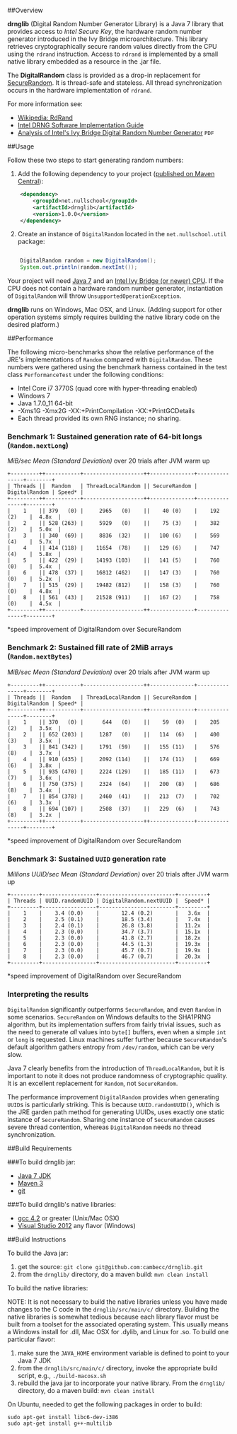 ##Overview

**drnglib** (Digital Random Number Generator Library) is a Java 7 library that provides access to _Intel Secure Key_,
the hardware random number generator introduced in the Ivy Bridge microarchitecture. This library retrieves
cryptographically secure random values directly from the CPU using the `rdrand` instruction. Access to `rdrand` is
implemented by a small native library embedded as a resource in the .jar file.

The **DigitalRandom** class is provided as a drop-in replacement for
[SecureRandom](http://docs.oracle.com/javase/7/docs/api/java/security/SecureRandom.html). It is thread-safe and
stateless. All thread synchronization occurs in the hardware implementation of `rdrand`.

For more information see:
* [Wikipedia: RdRand](http://en.wikipedia.org/wiki/RdRand)
* [Intel DRNG Software Implementation Guide](http://software.intel.com/en-us/articles/intel-digital-random-number-generator-drng-software-implementation-guide)
* [Analysis of Intel's Ivy Bridge Digital Random Number Generator](http://www.cryptography.com/public/pdf/Intel_TRNG_Report_20120312.pdf) `PDF`

##Usage

Follow these two steps to start generating random numbers:

1. Add the following dependency to your project ([published on Maven Central](http://search.maven.org/#search|ga|1|a%3A%22drnglib%22%20g%3A%22net.nullschool%22)):
```xml
    <dependency>
        <groupId>net.nullschool</groupId>
        <artifactId>drnglib</artifactId>
        <version>1.0.0</version>
    </dependency>
```

2. Create an instance of `DigitalRandom` located in the `net.nullschool.util` package:
```java

    DigitalRandom random = new DigitalRandom();
    System.out.println(random.nextInt());
```

Your project will need [Java 7](http://www.oracle.com/technetwork/java/javase/downloads/index.html) and an
[Intel Ivy Bridge (or newer) CPU](http://en.wikipedia.org/wiki/Ivy_Bridge_%28microarchitecture%29). If the CPU does not contain
a hardware random number generator, instantiation of `DigitalRandom` will throw `UnsupportedOperationException`.

**drnglib** runs on Windows, Mac OSX, and Linux. (Adding support for other operation systems simply requires building
the native library code on the desired platform.)

##Performance

The following micro-benchmarks show the relative performance of the JRE's implementations of `Random`
compared with `DigitalRandom`. These numbers were gathered using the benchmark harness contained in the test
class `PerformanceTest` under the following conditions:

* Intel Core i7 3770S (quad core with hyper-threading enabled)
* Windows 7
* Java 1.7.0_11 64-bit
* -Xms1G -Xmx2G -XX:+PrintCompilation -XX:+PrintGCDetails
* Each thread provided its own RNG instance; no sharing.

### Benchmark 1: Sustained generation rate of 64-bit longs (`Random.nextLong`)
_MiB/sec Mean (Standard Deviation)_ over 20 trials after JVM warm up

    +---------++-----------+-------------------++--------------+---------------+--------+
    | Threads ||  Random   | ThreadLocalRandom || SecureRandom | DigitalRandom | Speed* |
    +---------++-----------+-------------------++--------------+---------------+--------+
    |    1    || 379   (0) |     2965   (0)    ||    40 (0)    |    192 (2)    |  4.8x  |
    |    2    || 528 (263) |     5929   (0)    ||    75 (3)    |    382 (2)    |  5.0x  |
    |    3    || 340  (69) |     8836  (32)    ||   100 (6)    |    569 (4)    |  5.7x  |
    |    4    || 414 (118) |    11654  (78)    ||   129 (6)    |    747 (4)    |  5.8x  |
    |    5    || 422  (29) |    14193 (103)    ||   141 (5)    |    760 (0)    |  5.4x  |
    |    6    || 478  (37) |    16812 (462)    ||   147 (3)    |    760 (0)    |  5.2x  |
    |    7    || 515  (29) |    19482 (812)    ||   158 (3)    |    760 (0)    |  4.8x  |
    |    8    || 561  (43) |    21528 (911)    ||   167 (2)    |    758 (0)    |  4.5x  |
    +---------++-----------+-------------------++--------------+---------------+--------+
*speed improvement of DigitalRandom over SecureRandom

### Benchmark 2: Sustained fill rate of 2MiB arrays (`Random.nextBytes`)
_MiB/sec Mean (Standard Deviation)_ over 20 trials after JVM warm up

    +---------++-----------+-------------------++--------------+---------------+--------+
    | Threads ||  Random   | ThreadLocalRandom || SecureRandom | DigitalRandom | Speed* |
    +---------++-----------+-------------------++--------------+---------------+--------+
    |    1    || 370   (0) |      644   (0)    ||    59  (0)   |    205 (2)    |  3.5x  |
    |    2    || 652 (203) |     1287   (0)    ||   114  (6)   |    400 (3)    |  3.5x  |
    |    3    || 841 (342) |     1791  (59)    ||   155 (11)   |    576 (8)    |  3.7x  |
    |    4    || 910 (435) |     2092 (114)    ||   174 (11)   |    669 (6)    |  3.8x  |
    |    5    || 935 (470) |     2224 (129)    ||   185 (11)   |    673 (7)    |  3.6x  |
    |    6    || 750 (375) |     2324  (64)    ||   200  (8)   |    686 (8)    |  3.4x  |
    |    7    || 854 (378) |     2460  (41)    ||   213  (7)   |    702 (6)    |  3.3x  |
    |    8    || 694 (107) |     2508  (37)    ||   229  (6)   |    743 (8)    |  3.2x  |
    +---------++-----------+-------------------++--------------+---------------+--------+
*speed improvement of DigitalRandom over SecureRandom

### Benchmark 3: Sustained `UUID` generation rate
_Millions UUID/sec Mean (Standard Deviation)_ over 20 trials after JVM warm up

    +---------+-----------------+------------------------+---------+
    | Threads | UUID.randomUUID | DigitalRandom.nextUUID |  Speed* |
    +---------+-----------------+------------------------+---------+
    |    1    |    3.4 (0.0)    |       12.4 (0.2)       |   3.6x  |
    |    2    |    2.5 (0.1)    |       18.5 (3.4)       |   7.4x  |
    |    3    |    2.4 (0.1)    |       26.8 (3.8)       |  11.2x  |
    |    4    |    2.3 (0.0)    |       34.7 (3.7)       |  15.1x  |
    |    5    |    2.3 (0.0)    |       41.8 (2.7)       |  18.2x  |
    |    6    |    2.3 (0.0)    |       44.5 (1.3)       |  19.3x  |
    |    7    |    2.3 (0.0)    |       45.7 (0.7)       |  19.9x  |
    |    8    |    2.3 (0.0)    |       46.7 (0.7)       |  20.3x  |
    +---------+-----------------+------------------------+---------+
*speed improvement of DigitalRandom over SecureRandom

### Interpreting the results

`DigitalRandom` significantly outperforms `SecureRandom`, and even `Random` in some scenarios. `SecureRandom` on
Windows defaults to the SHA1PRNG algorithm, but its implementation suffers from fairly trivial issues, such as the
need to generate _all_ values into `byte[]` buffers, even when a simple `int` or `long` is requested. Linux machines
suffer further because `SecureRandom`'s default algorithm gathers entropy from `/dev/random`, which can be very slow.

Java 7 clearly benefits from the introduction of `ThreadLocalRandom`, but it is important to note it does not produce
randomness of cryptographic quality. It is an excellent replacement for `Random`, not `SecureRandom`.

The performance improvement `DigitalRandom` provides when generating `UUID`s is particularly striking. This is because
`UUID.randomUUID()`, which is the JRE garden path method for generating UUIDs, uses exactly one static instance of
`SecureRandom`. Sharing one instance of `SecureRandom` causes severe thread contention, whereas `DigitalRandom`
needs no thread synchronization.

##Build Requirements

###To build drnglib jar:

* [Java 7 JDK](http://www.oracle.com/technetwork/java/javase/downloads/index.html)
* [Maven 3](http://maven.apache.org/)
* [git](http://git-scm.com/)

###To build drnglib's native libraries:

* [gcc 4.2](http://gcc.gnu.org/) or greater (Unix/Mac OSX)
* [Visual Studio 2012](http://www.microsoft.com/visualstudio/eng/downloads#d-2012-express) any flavor (Windows)

##Build Instructions

To build the Java jar:

1. get the source: `git clone git@github.com:cambecc/drnglib.git`
2. from the `drnglib/` directory, do a maven build: `mvn clean install`

To build the native libraries:

NOTE: It is not necessary to build the native libraries unless you have made changes to the C code in the
`drnglib/src/main/c/` directory. Building the native libraries is somewhat tedious because each library flavor
must be built from a toolset for the associated operating system. This usually means a Windows install for .dll,
Mac OSX for .dylib, and Linux for .so. To build one particular flavor:

1. make sure the `JAVA_HOME` environment variable is defined to point to your Java 7 JDK
2. from the `drnglib/src/main/c/` directory, invoke the appropriate build script, e.g., `./build-macosx.sh`
3. rebuild the java jar to incorporate your native library. From the `drnglib/` directory, do a maven build:
`mvn clean install`

On Ubuntu, needed to get the following packages in order to build:

    sudo apt-get install libc6-dev-i386
    sudo apt-get install g++-multilib

